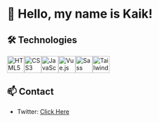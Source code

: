 <!-- Your Name -->
# 👋 Hello, my name is Kaik!

## 🛠️ Technologies
<div style="display: flex;">
    <img width="40" title="HTML5" src="https://cdn.jsdelivr.net/gh/devicons/devicon/icons/html5/html5-original.svg" />
    <img width="40" title="CSS3" src="https://cdn.jsdelivr.net/gh/devicons/devicon/icons/css3/css3-original.svg" />
    <img width="40" title="JavaScript" src="https://cdn.jsdelivr.net/gh/devicons/devicon/icons/javascript/javascript-original.svg" />
    <img width="40" title="Vue.js" src="https://cdn.jsdelivr.net/gh/devicons/devicon/icons/vuejs/vuejs-original.svg" />
    <img width="40" title="Sass" src="https://cdn.jsdelivr.net/gh/devicons/devicon/icons/sass/sass-original.svg" />
    <img width="40" title="Tailwind" src="https://cdn.jsdelivr.net/gh/devicons/devicon/icons/tailwindcss/tailwindcss-plain.svg" />
<!--     <img width="40" title="PHP" src="https://cdn.jsdelivr.net/gh/devicons/devicon/icons/php/php-original.svg" />
    <img width="40" title="MySQL" src="https://cdn.jsdelivr.net/gh/devicons/devicon/icons/mysql/mysql-original.svg" /> -->


</div>

## 📫 Contact
- Twitter: [Click Here](https://twitter.com/k4ik_)
